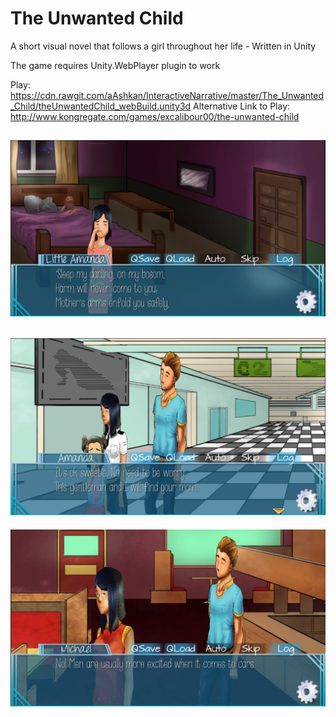 # The Unwanted Child
A short visual novel that follows a girl throughout her life - Written in Unity

The game requires Unity.WebPlayer plugin to work

Play: https://cdn.rawgit.com/aAshkan/InteractiveNarrative/master/The_Unwanted_Child/theUnwantedChild_webBuild.unity3d
Alternative Link to Play: http://www.kongregate.com/games/excalibour00/the-unwanted-child

![img1](Screenshot/1.PNG "Childhood")
-------------------------------------------------
![img2](Screenshot/2.png "Airport")
-------------------------------------------------
![img3](Screenshot/3.PNG "Dining")
